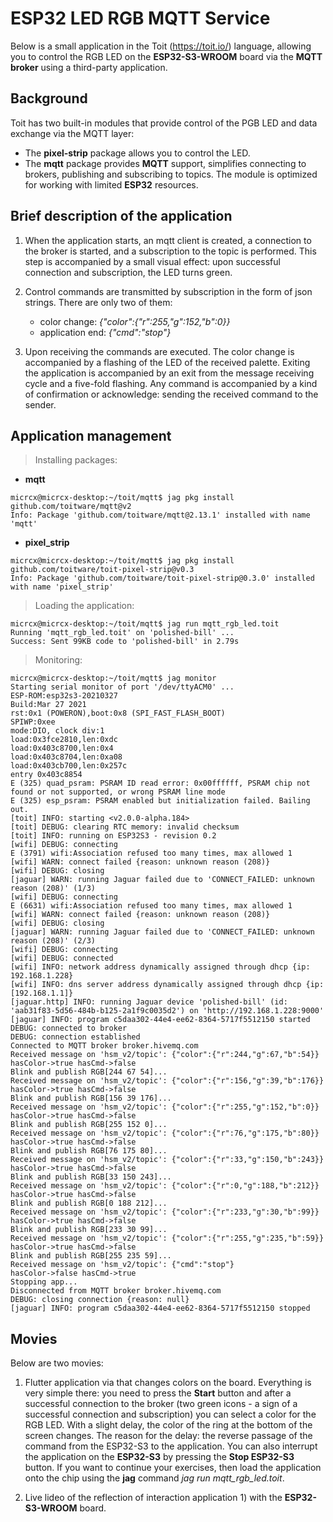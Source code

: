 # ESP32 LED RGB MQTT Service

Below is a small application in the Toit (https://toit.io/) language, allowing you to control the RGB LED on the __ESP32-S3-WROOM__ board via the __MQTT broker__ using a third-party application.

## Background

Toit has two built-in modules that provide control of the PGB LED and data exchange via the MQTT layer:
* The __pixel-strip__ package allows you to control the LED.
* The __mqtt__ package provides __MQTT__ support, simplifies connecting to brokers, publishing and subscribing to topics. The module is optimized for working with limited __ESP32__ resources.

## Brief description of the application

1) When the application starts, an mqtt client is created, a connection to the broker is started, and a subscription to the topic is performed. This step is accompanied by a small visual effect: upon successful connection and subscription, the LED turns green.
   
2) Control commands are transmitted by subscription in the form of json strings. There are only two of them:
   * color change: _{"color":{"r":255,"g":152,"b":0}}_
   * application end: _{"cmd":"stop"}_

3) Upon receiving the commands are executed. The color change is accompanied by a flashing of the LED of the received palette. Exiting the application is accompanied by an exit from  the message receiving cycle and a five-fold flashing. Any command is accompanied by a kind of confirmation or acknowledge: sending the received command to the sender.

## Application management

> Installing packages:

* __mqtt__
```
micrcx@micrcx-desktop:~/toit/mqtt$ jag pkg install github.com/toitware/mqtt@v2
Info: Package 'github.com/toitware/mqtt@2.13.1' installed with name 'mqtt'
```
* __pixel_strip__
```
micrcx@micrcx-desktop:~/toit/mqtt$ jag pkg install github.com/toitware/toit-pixel-strip@v0.3
Info: Package 'github.com/toitware/toit-pixel-strip@0.3.0' installed with name 'pixel_strip'
```

> Loading the application:

```
micrcx@micrcx-desktop:~/toit/mqtt$ jag run mqtt_rgb_led.toit
Running 'mqtt_rgb_led.toit' on 'polished-bill' ...
Success: Sent 99KB code to 'polished-bill' in 2.79s
```

> Monitoring:

```
micrcx@micrcx-desktop:~/toit/mqtt$ jag monitor
Starting serial monitor of port '/dev/ttyACM0' ...
ESP-ROM:esp32s3-20210327
Build:Mar 27 2021
rst:0x1 (POWERON),boot:0x8 (SPI_FAST_FLASH_BOOT)
SPIWP:0xee
mode:DIO, clock div:1
load:0x3fce2810,len:0xdc
load:0x403c8700,len:0x4
load:0x403c8704,len:0xa08
load:0x403cb700,len:0x257c
entry 0x403c8854
E (325) quad_psram: PSRAM ID read error: 0x00ffffff, PSRAM chip not found or not supported, or wrong PSRAM line mode
E (325) esp_psram: PSRAM enabled but initialization failed. Bailing out.
[toit] INFO: starting <v2.0.0-alpha.184>
[toit] DEBUG: clearing RTC memory: invalid checksum
[toit] INFO: running on ESP32S3 - revision 0.2
[wifi] DEBUG: connecting
E (3791) wifi:Association refused too many times, max allowed 1
[wifi] WARN: connect failed {reason: unknown reason (208)}
[wifi] DEBUG: closing
[jaguar] WARN: running Jaguar failed due to 'CONNECT_FAILED: unknown reason (208)' (1/3)
[wifi] DEBUG: connecting
E (6631) wifi:Association refused too many times, max allowed 1
[wifi] WARN: connect failed {reason: unknown reason (208)}
[wifi] DEBUG: closing
[jaguar] WARN: running Jaguar failed due to 'CONNECT_FAILED: unknown reason (208)' (2/3)
[wifi] DEBUG: connecting
[wifi] DEBUG: connected
[wifi] INFO: network address dynamically assigned through dhcp {ip: 192.168.1.228}
[wifi] INFO: dns server address dynamically assigned through dhcp {ip: [192.168.1.1]}
[jaguar.http] INFO: running Jaguar device 'polished-bill' (id: 'aab31f83-5d56-484b-b125-2a1f9c0035d2') on 'http://192.168.1.228:9000'
[jaguar] INFO: program c5daa302-44e4-ee62-8364-5717f5512150 started
DEBUG: connected to broker
DEBUG: connection established
Connected to MQTT broker broker.hivemq.com
Received message on 'hsm_v2/topic': {"color":{"r":244,"g":67,"b":54}}
hasColor->true hasCmd->false
Blink and publish RGB[244 67 54]...
Received message on 'hsm_v2/topic': {"color":{"r":156,"g":39,"b":176}}
hasColor->true hasCmd->false
Blink and publish RGB[156 39 176]...
Received message on 'hsm_v2/topic': {"color":{"r":255,"g":152,"b":0}}
hasColor->true hasCmd->false
Blink and publish RGB[255 152 0]...
Received message on 'hsm_v2/topic': {"color":{"r":76,"g":175,"b":80}}
hasColor->true hasCmd->false
Blink and publish RGB[76 175 80]...
Received message on 'hsm_v2/topic': {"color":{"r":33,"g":150,"b":243}}
hasColor->true hasCmd->false
Blink and publish RGB[33 150 243]...
Received message on 'hsm_v2/topic': {"color":{"r":0,"g":188,"b":212}}
hasColor->true hasCmd->false
Blink and publish RGB[0 188 212]...
Received message on 'hsm_v2/topic': {"color":{"r":233,"g":30,"b":99}}
hasColor->true hasCmd->false
Blink and publish RGB[233 30 99]...
Received message on 'hsm_v2/topic': {"color":{"r":255,"g":235,"b":59}}
hasColor->true hasCmd->false
Blink and publish RGB[255 235 59]...
Received message on 'hsm_v2/topic': {"cmd":"stop"}
hasColor->false hasCmd->true
Stopping app...
Disconnected from MQTT broker broker.hivemq.com
DEBUG: closing connection {reason: null}
[jaguar] INFO: program c5daa302-44e4-ee62-8364-5717f5512150 stopped
```

## Movies

Below are two movies:

1) Flutter application via that changes colors on the board. Everything is very simple there: you need to press the __Start__ button and after a successful connection to the broker (two green icons - a sign of a successful connection and subscription) you can select a color for the RGB LED. With a slight delay, the color of the ring at the bottom of the screen changes. The reason for the delay: the reverse passage of the command from the ESP32-S3 to the application. You can also interrupt the application on the __ESP32-S3__ by pressing the __Stop ESP32-S3__ button. If you want to continue your exercises, then load the application onto the chip using the __jag__ command _jag run mqtt_rgb_led.toit_.

   
3) Live lideo of the  reflection of interaction application 1) with the __ESP32-S3-WROOM__ board.
